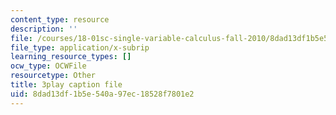 ```yaml
---
content_type: resource
description: ''
file: /courses/18-01sc-single-variable-calculus-fall-2010/8dad13df1b5e540a97ec18528f7801e2_KhwQKE_tld0.vtt
file_type: application/x-subrip
learning_resource_types: []
ocw_type: OCWFile
resourcetype: Other
title: 3play caption file
uid: 8dad13df-1b5e-540a-97ec-18528f7801e2
---
```

